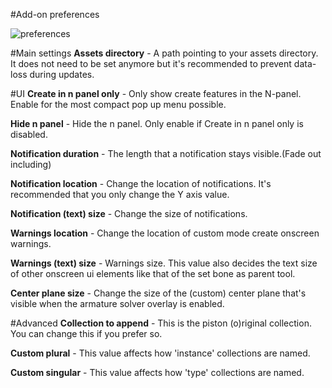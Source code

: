 #Add-on preferences


![preferences](../images/preferences.jpg)  

#Main settings
**Assets directory** - A path pointing to your assets directory. It does not need to be set anymore but it's recommended to prevent data-loss during updates.




#UI
**Create in n panel only** - Only show create features in the N-panel. Enable for the most compact pop up menu possible.

**Hide n panel** - Hide the n panel. Only enable if Create in n panel only is disabled.

**Notification duration** - The length that a notification stays visible.(Fade out including)

**Notification location** - Change the location of notifications. It's recommended that you only change the Y axis value.

**Notification (text) size** - Change the size of notifications.

**Warnings location** - Change the location of custom mode create onscreen warnings.  

**Warnings (text) size** - Warnings size. This value also decides the text size of other onscreen ui elements like that of the set bone as parent tool.  

**Center plane size** - Change the size of the (custom) center plane that's visible when the armature solver overlay is enabled.


#Advanced
**Collection to append** - This is the piston (o)riginal collection. You can change this if you prefer so.  

**Custom plural** - This value affects how 'instance' collections are named.  

**Custom singular** - This value affects how 'type' collections are named.  